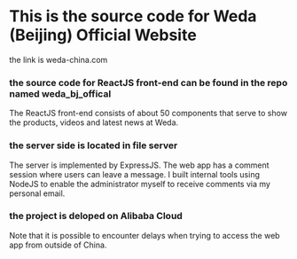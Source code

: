 # This is the source code for Weda (Beijing) Official Website

the link is weda-china.com


### the source code for ReactJS front-end can be found in the repo named weda_bj_offical 

The ReactJS front-end consists of about 50 components that serve to show the products, videos and latest news at Weda. 


### the server side is located in file server

The server is implemented by ExpressJS. The web app has a comment session where users can leave a message. I built internal tools using NodeJS to enable the administrator myself to receive comments via my personal email. 

### the project is deloped on Alibaba Cloud

Note that it is possible to encounter delays when trying to access the web app from outside of China.

